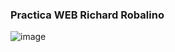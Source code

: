 ### Practica WEB Richard Robalino

![image](https://github.com/user-attachments/assets/d25bd353-c29c-40f9-aaba-078f9e054821)
